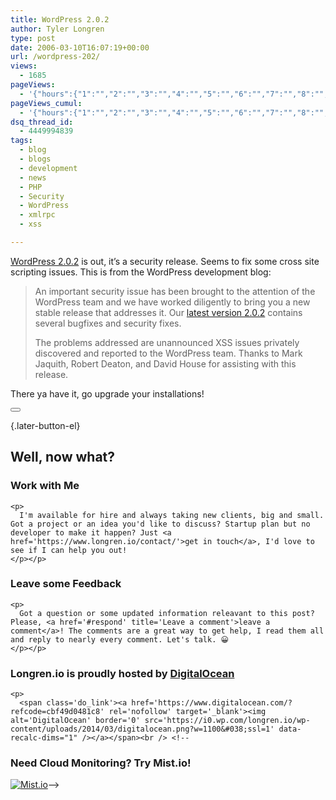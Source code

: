 ```yaml
---
title: WordPress 2.0.2
author: Tyler Longren
type: post
date: 2006-03-10T16:07:19+00:00
url: /wordpress-202/
views:
  - 1685
pageViews:
  - '{"hours":{"1":"","2":"","3":"","4":"","5":"","6":"","7":"","8":"","9":"","10":"","11":"","12":"","13":"","14":"","15":"","16":"","17":"","18":"","19":"","20":"","21":"","22":"","23":"","24":"","25":"","26":"","27":"","28":"","29":"","30":"","31":"","32":"","33":"","34":"","35":"","36":"","37":"","38":"","39":"","40":"","41":"","42":"","43":"","44":"","45":"","46":"","47":""},"days":{"2":"","3":"","4":"","5":"","6":"","7":"","8":"","9":"","10":"","11":"","12":"","13":"","14":""},"weeks":{"3":"","4":"","5":"","6":"","7":"","8":"","9":"","10":"","11":"","12":""},"months":{"4":"","5":"","6":"","7":"","8":"","9":"","10":"","11":"","12":"","13":"","14":"","15":"","16":"","17":"","18":"","19":"","20":"","21":"","22":"","23":"","24":""}}'
pageViews_cumul:
  - '{"hours":{"1":"","2":"","3":"","4":"","5":"","6":"","7":"","8":"","9":"","10":"","11":"","12":"","13":"","14":"","15":"","16":"","17":"","18":"","19":"","20":"","21":"","22":"","23":"","24":"","25":"","26":"","27":"","28":"","29":"","30":"","31":"","32":"","33":"","34":"","35":"","36":"","37":"","38":"","39":"","40":"","41":"","42":"","43":"","44":"","45":"","46":"","47":""},"days":{"2":"","3":"","4":"","5":"","6":"","7":"","8":"","9":"","10":"","11":"","12":"","13":"","14":""},"weeks":{"3":"","4":"","5":"","6":"","7":"","8":"","9":"","10":"","11":"","12":""},"months":{"4":"","5":"","6":"","7":"","8":"","9":"","10":"","11":"","12":"","13":"","14":"","15":"","16":"","17":"","18":"","19":"","20":"","21":"","22":"","23":"","24":""}}'
dsq_thread_id:
  - 4449994839
tags:
  - blog
  - blogs
  - development
  - news
  - PHP
  - Security
  - WordPress
  - xmlrpc
  - xss

---
```

[WordPress 2.0.2][1] is out, it&#8217;s a security release. Seems to fix some cross site scripting issues. This is from the WordPress development blog:

> An important security issue has been brought to the attention of the WordPress team and we have worked diligently to bring you a new stable release that addresses it. Our [latest version 2.0.2][2] contains several bugfixes and security fixes.
> 
> The problems addressed are unannounced XSS issues privately discovered and reported to the WordPress team. Thanks to Mark Jaquith, Robert Deaton, and David House for assisting with this release.

There ya have it, go upgrade your installations! 

<div class="wpulike wpulike-default " >
  <div class="wp_ulike_general_class wp_ulike_is_not_liked">
    <button type="button"
					aria-label="Like Button"
					data-ulike-id="2130"
					data-ulike-nonce="857b07f05b"
					data-ulike-type="likeThis"
					data-ulike-template="wpulike-default"
					data-ulike-display-likers="0"
					data-ulike-disable-pophover="0"
					class="wp_ulike_btn wp_ulike_put_image wp_likethis_2130"></button><span class="count-box"></span>
  </div>
</div>

[][3]{.later-button-el}

<div class='what-next'>
  <h2>
    Well, now what?
  </h2>
  
  <div class='hire'>
    <h3>
      Work with Me
    </h3>
    
    <p>
      I'm available for hire and always taking new clients, big and small. Got a project or an idea you'd like to discuss? Startup plan but no developer to make it happen? Just <a href='https://www.longren.io/contact/'>get in touch</a>, I'd love to see if I can help you out!
    </p></p>
  </div>
  
  <div class='hire'>
    <h3>
      Leave some Feedback
    </h3>
    
    <p>
      Got a question or some updated information releavant to this post? Please, <a href='#respond' title='Leave a comment'>leave a comment</a>! The comments are a great way to get help, I read them all and reply to nearly every comment. Let's talk. 😀
    </p></p>
  </div>
  
  <div class='now-what-bottom-ad'>
    <h3>
      Longren.io is proudly hosted by <a href='https://www.digitalocean.com/?refcode=cbf49d0481c8'>DigitalOcean</a>
    </h3>
    
    <p>
      <span class='do_link'><a href='https://www.digitalocean.com/?refcode=cbf49d0481c8' rel='nofollow' target='_blank'><img alt='DigitalOcean' border='0' src='https://i0.wp.com/longren.io/wp-content/uploads/2014/03/digitalocean.png?w=1100&#038;ssl=1' data-recalc-dims="1" /></a></span><br /> <!--

<h3>Need Cloud Monitoring? Try Mist.io!</h3>

<span class='do_link'><a href='http://mist.io/?ref=tyler' rel='nofollow' target='_blank'><img alt='Mist.io' border='0' src='https://i0.wp.com/longren.io/wp-content/uploads/2014/04/mistio.jpg?w=1100&#038;ssl=1' data-recalc-dims="1"></a></span>--></div> </div>

 [1]: http://wordpress.org/development/2006/03/security-202/
 [2]: http://wordpress.org/download/
 [3]: #